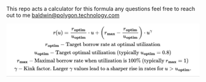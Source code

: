 This repo acts a calculator for this formula
any questions feel free to reach out to me
baldwin@polygon.technology.com

![alt text](https://github.com/BaldwinCepeda/pythonCalc/blob/master/photo_2022-06-04%2010.03.54.jpeg)
